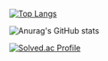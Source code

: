 [![Top Langs](https://github-readme-stats.vercel.app/api/top-langs/?username=깃허브아이디)](https://github.com/깃허브아이디/github-readme-stats)

![Anurag's GitHub stats](https://github-readme-stats.vercel.app/api?username=wlsh44&show_icons=true&theme=radical)

[![Solved.ac Profile](http://mazassumnida.wtf/api/v2/generate_badge?boj=hizuk)](https://solved.ac/hizuk/)
